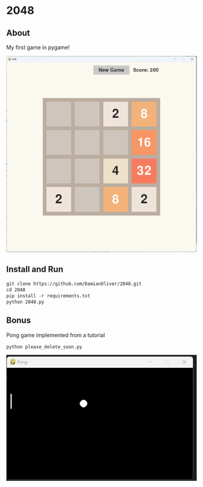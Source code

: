 # 2048

## About
My first game in pygame! 

![Screenshot](screenshot.png)

## Install and Run 

```
git clone https://github.com/DamianOliver/2048.git
cd 2048 
pip install -r requirements.txt
python 2048.py
```

## Bonus
Pong game implemented from a tutorial

```
python please_delete_soon.py
```

![Pong](pong.png)
